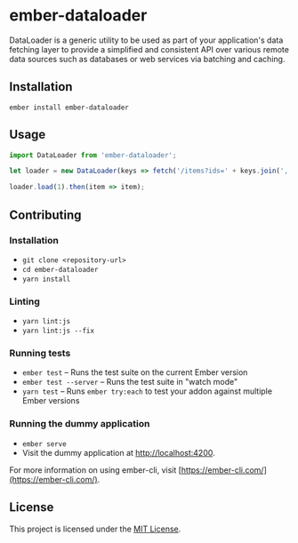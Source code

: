 ember-dataloader
==============================================================================

DataLoader is a generic utility to be used as part of your application's data fetching layer to provide a simplified and consistent API over various remote data sources such as databases or web services via batching and caching.

Installation
------------------------------------------------------------------------------

```
ember install ember-dataloader
```


Usage
------------------------------------------------------------------------------

```javascript
import DataLoader from 'ember-dataloader';

let loader = new DataLoader(keys => fetch('/items?ids=' + keys.join(',')));

loader.load(1).then(item => item);
```


Contributing
------------------------------------------------------------------------------

### Installation

* `git clone <repository-url>`
* `cd ember-dataloader`
* `yarn install`

### Linting

* `yarn lint:js`
* `yarn lint:js --fix`

### Running tests

* `ember test` – Runs the test suite on the current Ember version
* `ember test --server` – Runs the test suite in "watch mode"
* `yarn test` – Runs `ember try:each` to test your addon against multiple Ember versions

### Running the dummy application

* `ember serve`
* Visit the dummy application at [http://localhost:4200](http://localhost:4200).

For more information on using ember-cli, visit [https://ember-cli.com/](https://ember-cli.com/).

License
------------------------------------------------------------------------------

This project is licensed under the [MIT License](LICENSE.md).
